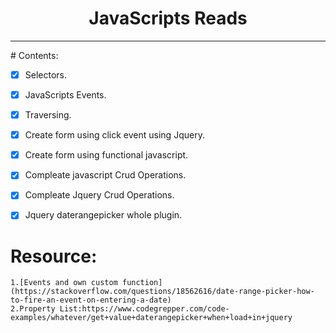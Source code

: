 <center>
<h1>JavaScripts Reads</h1>
<hr>
</center>
# Contents:

- [x] Selectors.
- [x] JavaScripts Events.
- [x] Traversing.
- [x] Create form using click event using Jquery.
- [x] Create form using functional javascript.
- [x] Compleate javascript Crud Operations.
- [x] Compleate Jquery Crud Operations.
- [x] Jquery daterangepicker whole plugin.



# Resource:
    1.[Events and own custom function] (https://stackoverflow.com/questions/18562616/date-range-picker-how-to-fire-an-event-on-entering-a-date)
    2.Property List:https://www.codegrepper.com/code-examples/whatever/get+value+daterangepicker+when+load+in+jquery
